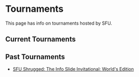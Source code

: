 # Tournaments

This page has info on tournaments hosted by SFU.

## Current Tournaments

## Past Tournaments

 * [SFU Shrugged: The Info Slide Invitational: World's Edition](tournaments/2015shrugged)